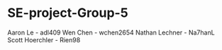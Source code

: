 # SE-project-Group-5
Aaron Le - adl409
Wen Chen - wchen2654
Nathan Lechner - Na7hanL
Scott Hoerchler - Rien98
